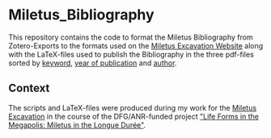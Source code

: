 # Miletus_Bibliography
This repository contains the code to format the Miletus Bibliography from Zotero-Exports to the formats used on the [Miletus Excavation Website](https://www.miletgrabung.uni-hamburg.de/en/material/bibliographie.html) along with the LaTeX-files used to publish the Bibliography in the three pdf-files sorted by [keyword](https://www.miletgrabung.uni-hamburg.de/material/bibliographie/downloads/milet-bibliographie-by-tag-pdf.pdf), [year of publication](https://www.miletgrabung.uni-hamburg.de/material/bibliographie/downloads/milet-bibliographie-by-year-pdf.pdf) and [author](https://www.miletgrabung.uni-hamburg.de/material/bibliographie/downloads/milet-bibliographie-by-author-pdf.pdf). 


## Context
The scripts and LaTeX-files were produced during my work for the [Miletus Excavation](https://www.miletgrabung.uni-hamburg.de/) in the course of the DFG/ANR-funded project ["Life Forms in the Megapolis: Miletus in the Longue Durée"](https://www.kulturwissenschaften.uni-hamburg.de/ka/forschung/lebensformen-megapolis.html). 
